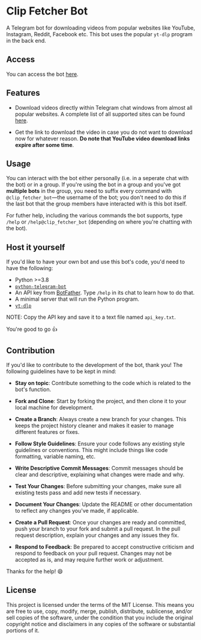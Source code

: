 # Clip Fetcher Bot

A Telegram bot for downloading videos from popular websites like YouTube, Instagram, Reddit, Facebook etc. This bot uses the popular `yt-dlp` program
in the back end.

## Access
You can access the bot [here](https://t.me/clip_fetcher_bot).

## Features

- Download videos directly within Telegram chat windows from almost all popular websites. A complete list of all supported sites can be found [here](https://github.com/yt-dlp/yt-dlp/blob/master/supportedsites.md).

- Get the link to download the video in case you do not want to download now
for whatever reason. **Do note that YouTube video download links expire after
some time**.


## Usage

You can interact with the bot either personally (i.e. in a seperate chat with the bot) or in a group. If you're using the bot in a group and you've got **multiple bots** in the group, you need to suffix every command with `@clip_fetcher_bot`—the username of the bot; you don't need to do this if the last bot that the group members have interacted with is this bot itself.

For futher help, including the various commands the bot supports, type `/help` or `/help@clip_fetcher_bot` (depending on where you're chatting with the bot).

## Host it yourself
If you'd like to have your own bot and use this bot's code, you'd need to have the following:

- Python >=3.8
- [`python-telegram-bot`](https://github.com/python-telegram-bot/python-telegram-bot/)
- An API key from [BotFather](https://t.me/BotFather). Type `/help` in its chat to learn how to do that.
- A minimal server that will run the Python program.
- [`yt-dlp`](https://github.com/yt-dlp/yt-dlp)

NOTE: Copy the API key and save it to a text file named `api_key.txt`. 

You're good to go 👍

## Contribution
If you'd like to contribute to the development of the bot, thank you! The following guidelines have to be kept in mind:

- **Stay on topic**: Contribute something to the code which is related to the bot's function.

- **Fork and Clone**: Start by forking the project, and then clone it to your local machine for development.

- **Create a Branch**: Always create a new branch for your changes. This keeps the project history cleaner and makes it easier to manage different features or fixes.

- **Follow Style Guidelines**: Ensure your code follows any existing style guidelines or conventions. This might include things like code formatting, variable naming, etc.

- **Write Descriptive Commit Messages**: Commit messages should be clear and descriptive, explaining what changes were made and why.

- **Test Your Changes**: Before submitting your changes, make sure all existing tests pass and add new tests if necessary.

- **Document Your Changes**: Update the README or other documentation to reflect any changes you've made, if applicable.

- **Create a Pull Request**: Once your changes are ready and committed, push your branch to your fork and submit a pull request. In the pull request description, explain your changes and any issues they fix.

- **Respond to Feedback**: Be prepared to accept constructive criticism and respond to feedback on your pull request. Changes may not be accepted as is, and may require further work or adjustment.

Thanks for the help! 😄

## License
This project is licensed under the terms of the MIT License. This means you are free to use, copy, modify, merge, publish, distribute, sublicense, and/or sell copies of the software, under the condition that you include the original copyright notice and disclaimers in any copies of the software or substantial portions of it.